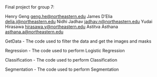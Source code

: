 Final project for group 7:

Henry Geng
geng.he@northeastern.edu
James D’Elia
delia.j@northeastern.edu
Nidhi Jadhav
jadhav.n@northeastern.edu
Yudai Hirasawa
hirasawa.y@northeastern.edu
Astitva Asthana
asthana.a@northeastern.edu


GetData - The code used to filter the data and get the images and masks

Regression - The code used to perform Logistic Regression

Classification - The code used to perform Classification

Segmentation - The code used to perform Segmentation
